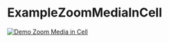 # ExampleZoomMediaInCell
[![Demo Zoom Media in Cell](https://drive.google.com/file/d/1Vy2uNDKPNx97tjncSDgl7_wbIQh_y-KH/view?usp=sharing)](https://www.youtube.com/watch?v=BujBWlJVpT4)
